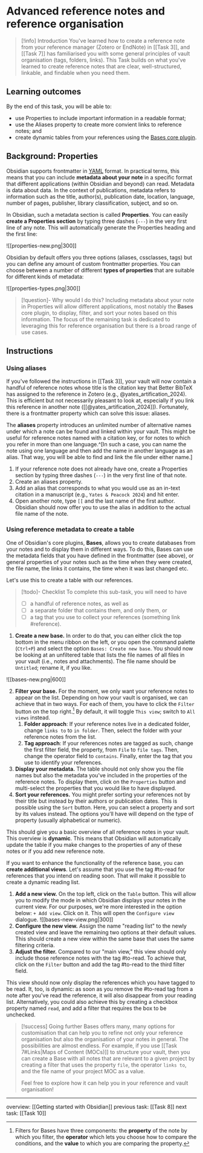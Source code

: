 # Advanced reference notes and reference organisation
> [!info] Introduction
> You've learned how to create a reference note from your reference manager (Zotero or EndNote) in [[Task 3]], and [[Task 7]] has familiarised you with some general principles of vault organisation (tags, folders, links). This Task builds on what you've learned to create reference notes that are clear, well-structured, linkable, and findable when you need them.

## Learning outcomes
By the end of this task, you will be able to:
- use Properties to include important information in a readable format;
- use the Aliases property to create more convient links to reference notes; and
- create dynamic tables from your references using the [Bases core plugin](https://help.obsidian.md/bases/).

## Background: Properties
Obsidian supports frontmatter in [YAML](https://www.cloudbees.com/blog/yaml-tutorial-everything-you-need-get-started) format. In practical terms, this means that you can include **metadata about your note** in a specific format that different applications (within Obsidian and beyond) can read. Metadata is data about data. In the context of publications, metadata refers to information such as the title, author(s), publication date, location, language, number of pages, publisher, library classification, subject, and so on.

In Obsidian, such a metadata section is called **Properties**. You can easily **create a Properties section** by typing three dashes (`---`) in the very first line of any note. This will automatically generate the Properties heading and the first line:

![[properties-new.png|300]]

Obsidian by default offers you three options (aliases, cssclasses, tags) but you can define any amount of custom frontmatter properties. You can choose between a number of different **types of properties** that are suitable for different kinds of metadata:

![[properties-types.png|300]]

> [!question]- Why would I do this?
> Including metadata about your note in Properties will allow different applications, most notably the **Bases** core plugin, to display, filter, and sort your notes based on this information. The focus of the remaining task is dedicated to leveraging this for reference organisation but there is a broad range of use cases. 

## Instructions
### Using aliases
If you've followed the instructions in [[Task 3]], your vault will now contain a handful of reference notes whose title is the citation key that Better BibTeX has assigned to the reference in Zotero (e.g., @yates_artification_2024). This is efficient but not necessarily pleasant to look at, especially if you link this reference in another note ([[@yates_artification_2024]]). Fortunately, there is a frontmatter property which can solve this issue: aliases. 

The **aliases** property introduces an unlimited number of alternative names under which a note can be found and linked within your vault. This might be useful for reference notes named with a citation key, or for notes to which you refer in more than one language.^[In such a case, you can name the note using one language and then add the name in another language as an alias. That way, you will be able to find and link the file under either name.] 

1. If your reference note does not already have one, create a Properties section by typing three dashes (`---`) in the very first line of that note.
2. Create an aliases property. 
3. Add an alias that corresponds to what you would use as an in-text citation in a manuscript (e.g., `Yates & Peacock 2024`) and hit enter.
4. Open another note, type `[[` and the last name of the first author. Obsidian should now offer you to use the alias in addition to the actual file name of the note.

### Using reference metadata to create a table
One of Obsidian's core plugins, **Bases**, allows you to create databases from your notes and to display them in different ways. To do this, Bases can use the metadata fields that you have defined in the frontmatter (see above), or general properties of your notes such as the time when they were created, the file name, the links it contains, the time when it was last changed etc.

Let's use this to create a table with our references.

> [!todo]- Checklist
> To complete this sub-task, you will need to have 
> - [ ] a handful of reference notes, as well as
> - [ ] a separate folder that contains them, and only them, or 
> - [ ] a tag that you use to collect your references (something link \#reference).

1. **Create a new base.** In order to do that, you can either click the top bottom in the menu ribbon on the left, or you open the command palette (`Ctrl+P`) and select the option `Bases: Create new base`. You should now be looking at an unfiltered table that lists the file names of all files in your vault (i.e., notes and attachments). The file name should be `Untitled`; rename it, if you like.

![[bases-new.png|600]]

2. **Filter your base.** For the moment, we only want your reference notes to appear on the list. Depending on how your vault is organised, we can achieve that in two ways. For each of them, you have to click the `Filter` button on the top right.[^1] By default, it will toggle `This view`; switch to `All views` instead.
	1. **Folder approach**: If your reference notes live in a dedicated folder, change `links to` to `in folder`. Then, select the folder with your reference notes from the list.
	2. **Tag approach**: If your references notes are tagged as such, change the first filter field, the property, from `File` to `file tags`. Then, change the operator field to `contains`. Finally, enter the tag that you use to identify your references.
3. **Display your metadata.** The table should not only show you the file names but also the metadata you've included in the properties of the reference notes. To display them, click on the `Properties` button and multi-select the properties that you would like to have displayed.
4. **Sort your references.** You might prefer sorting your references not by their title but instead by their authors or publication dates. This is possible using the `Sort` button. Here, you can select a property and sort by its values instead. The options you'll have will depend on the type of property (usually alphabetical or numeric).

This should give you a basic overview of all reference notes in your vault. This overview is **dynamic**. This means that Obsidian will automatically update the table if you make changes to the properties of any of these notes or if you add new reference note.

If you want to enhance the functionality of the reference base, you can **create additional views**. Let's assume that you use the tag \#to-read for references that you intend on reading soon. That will make it possible to create a dynamic reading list.

1. **Add a new view.** On the top left, click on the `Table` button. This will allow you to modify the mode in which Obsidian displays your notes in the current view. For our purposes, we're more interested in the option below: `+ Add view`. Click on it. This will open the `Configure view` dialogue.
![[bases-new-view.png|300]]
2. **Configure the new view.** Assign the name "reading list" to the newly created view and leave the remaining two options at their default values. This should create a new view within the same base that uses the same filtering criteria.
3. **Adjust the filter.** Compared to our "main view," this view should only include those reference notes with the tag \#to-read. To achieve that, click on the `Filter` button and add the tag \#to-read to the third filter field.

This view should now only display the references which you have tagged to be read. It, too, is dynamic: as soon as you remove the \#to-read tag from a note after you've read the reference, it will also disappear from your reading list. Alternatively, you could also achieve this by creating a checkbox property named `read`, and add a filter that requires the box to be unchecked.

> [!success] Going further
> Bases offers many, many options for customisation that can help you to refine not only your reference organisation but also the organisation of your notes in general. The possibilities are almost endless. For example, if you use [[Task 7#Links|Maps of Content (MOCs)]] to structure your vault, then you can create a Base with all notes that are relevant to a given project by creating a filter that uses the property `file`, the operator `links to`, and the file name of your project MOC as a value. 
> 
> Feel free to explore how it can help you in your reference and vault organisation!

[^1]: Filters for Bases have three components: the **property** of the note by which you filter, the **operator** which lets you choose how to compare the conditions, and the **value** to which you are comparing the property.

---
overview: [[Getting started with Obsidian]]
previous task: [[Task 8]]
next task: [[Task 10]]